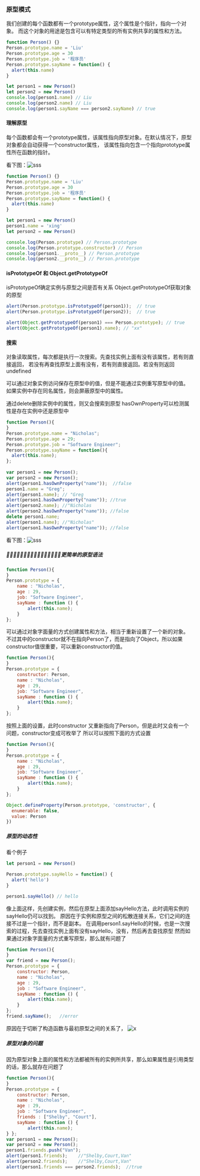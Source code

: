 ### 原型模式
我们创建的每个函数都有一个prototype属性，这个属性是个指针，指向一个对象。
而这个对象的用途是包含可以有特定类型的所有实例共享的属性和方法。
```js
function Person() {}
Person.prototype.name = 'Liu'
Person.prototype.age = 30
Person.prototype.job = '程序员'
Person.prototype.sayName = function() {
  alert(this.name)
}

let person1 = new Person()
let person2 = new Person()
console.log(person1.name) // Liu
console.log(person2.name) // Liu
console.log(person1.sayName === person2.sayName) // true
```

#### 理解原型
每个函数都会有一个prototype属性，该属性指向原型对象。在默认情况下，原型对象都会自动获得一个constructor属性，
该属性指向包含一个指向prototype属性所在函数的指针。

看下图：![sss](../imgs/1.png)
```js
function Person() {}
Person.prototype.name = 'Liu'
Person.prototype.age = 30
Person.prototype.job = '程序员'
Person.prototype.sayName = function() {
  alert(this.name)
}

let person1 = new Person()
person1.name = 'xing'
let person2 = new Person()

console.log(Person.prototype) // Person.prototype
console.log(Person.prototype.constructor) // Person
console.log(person1.__proto__) // Person.prototype
console.log(person2.__proto__) // Person.prototype
```

#### isPrototypeOf 和 Object.getPrototypeOf
isPrototypeOf确定实例与原型之间是否有关系
Object.getPrototypeOf获取对象的原型
```js
alert(Person.prototype.isPrototypeOf(person1));  // true
alert(Person.prototype.isPrototypeOf(person2));  // true

alert(Object.getPrototypeOf(person1) === Person.prototype); // true 
alert(Object.getPrototypeOf(person1).name); // "xx"
```

#### 搜索
对象读取属性，每次都是执行一次搜索。先查找实例上面有没有该属性，若有则直接返回，
若没有再查找原型上面有没有，若有则直接返回。若没有则返回undefined

可以通过对象实例访问保存在原型中的值，但是不能通过实例重写原型中的值。
如果实例中存在同名属性，则会屏蔽原型中的属性。

通过delete删除实例中的属性，则又会搜索到原型
hasOwnProperty可以检测属性是存在实例中还是原型中

```js
function Person(){
}
Person.prototype.name = "Nicholas";
Person.prototype.age = 29;
Person.prototype.job = "Software Engineer";
Person.prototype.sayName = function(){
  alert(this.name);
};
  
var person1 = new Person();
var person2 = new Person();
alert(person1.hasOwnProperty("name"));  //false
person1.name = "Greg";
alert(person1.name); // "Greg 
alert(person1.hasOwnProperty("name")); //true
alert(person2.name); //"Nicholas
alert(person2.hasOwnProperty("name")); //false
delete person1.name;
alert(person1.name); //"Nicholas"
alert(person1.hasOwnProperty("name")); //false
```
看下图：![sss](../imgs/2.png)


##### 􏿤􏿥􏿍􏶶􏳉􏳊􏿦􏻲􏿤􏿥􏿍􏶶􏳉􏳊􏿦􏻲更简单的原型语法
```js
function Person(){
}
Person.prototype = {
    name : "Nicholas",
    age : 29,
    job: "Software Engineer",
    sayName : function () {
        alert(this.name);
    }
};
```
可以通过对象字面量的方式创建属性和方法，相当于重新设置了一个新的对象。
不过其中的constructor就不在指向Person了，而是指向了Object，所以如果constructor值很重要，可以重新constructor的值。
```js
function Person(){
}
Person.prototype = {
    constructor: Person,
    name : "Nicholas",
    age : 29,
    job: "Software Engineer",
    sayName : function () {
        alert(this.name);
    }
};
```
按照上面的设置，此时constructor 又重新指向了Person，但是此时又会有一个问题，constructor变成可枚举了
所以可以按照下面的方式设置
```js
function Person(){
}
Person.prototype = {
    name : "Nicholas",
    age : 29,
    job: "Software Engineer",
    sayName : function () {
        alert(this.name);
    }
};

Object.defineProperty(Person.prototype, 'constructor', {
  enumerable: false,
  value: Person
})
```
##### 原型的动态性
看个例子
```js
let person1 = new Person()

Person.prototype.sayHello = function() {
  alert('hello')
}

person1.sayHello() // hello
```
像上面这样，先创建实例，然后在原型上面添加sayHello方法，此时调用实例的sayHello仍可以找到。
原因在于实例和原型之间的松散连接关系，它们之间的连接不过是一个指针，而不是副本。
在调用person1.sayHello的时候，也是一次搜索的过程，先去查找实例上面有没有sayHello，没有，然后再去查找原型
然而如果通过对象字面量的方式重写原型，那么就有问题了
```js
function Person(){
}
var friend = new Person();
Person.prototype = {
    constructor: Person,
    name : "Nicholas",
    age : 29,
    job : "Software Engineer",
    sayName : function () {
        alert(this.name);
    }
};
friend.sayName();   //error
```
原因在于切断了构造函数与最初原型之间的关系了，
![x](../imgs/3.png)

##### 原型对象的问题
因为原型对象上面的属性和方法都被所有的实例所共享，那么如果属性是引用类型的话，那么就存在问题了
```js
function Person(){
}
Person.prototype = {
    constructor: Person,
    name : "Nicholas",
    age : 29,
    job : "Software Engineer",
    friends : ["Shelby", "Court"],
    sayName : function () {
        alert(this.name);
} };
var person1 = new Person();
var person2 = new Person();
person1.friends.push("Van");
alert(person1.friends);    //"Shelby,Court,Van"
alert(person2.friends);    //"Shelby,Court,Van"
alert(person1.friends === person2.friends);  //true
```
